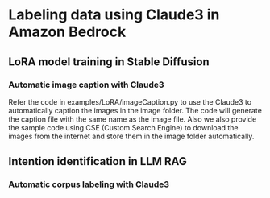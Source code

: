 
# Labeling data using Claude3 in Amazon Bedrock

## LoRA model training in Stable Diffusion
### Automatic image caption with Claude3
Refer the code in examples/LoRA/imageCaption.py to use the Claude3 to automatically caption the images in the image folder. The code will generate the caption file with the same name as the image file. Also we also provide the sample code using CSE (Custom Search Engine) to download the images from the internet and store them in the image folder automatically.

## Intention identification in LLM RAG
### Automatic corpus labeling with Claude3
